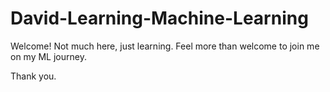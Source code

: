 # David-Learning-Machine-Learning

Welcome!
Not much here, just learning.
Feel more than welcome to join me on my ML journey.

Thank you.
